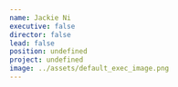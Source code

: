 ```yaml
---
name: Jackie Ni
executive: false
director: false
lead: false
position: undefined
project: undefined
image: ../assets/default_exec_image.png
---
```

